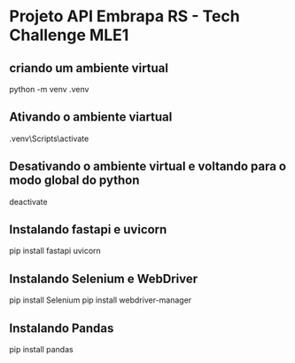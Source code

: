# Projeto API Embrapa RS - Tech Challenge MLE1

## criando um ambiente virtual

python -m venv .venv

## Ativando o ambiente viartual

.venv\Scripts\activate

## Desativando o ambiente virtual e voltando para o modo global do python

deactivate

## Instalando fastapi e uvicorn

pip install fastapi uvicorn

## Instalando Selenium e WebDriver  

pip install Selenium
pip install webdriver-manager

## Instalando Pandas
pip install pandas



